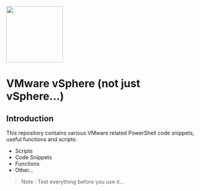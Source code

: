 <img src="https://user-images.githubusercontent.com/65562694/165374182-8eade55c-85be-4efa-a59f-f6d814770670.png" style="width:150px;height:150px;">


# VMware vSphere (not just vSphere...)

## Introduction

This repository contains various VMware related PowerShell code snippets, useful functions and scripts:

* Scripts
* Code Snippets
* Functions
* Other...

> Note : Test everything before you use it...
